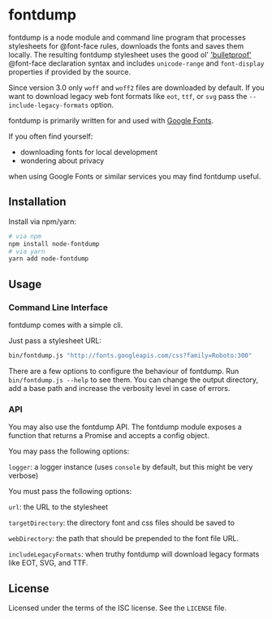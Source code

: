 # fontdump

fontdump is a node module and command line program that processes stylesheets for @font-face rules,
downloads the fonts and saves them locally.
The resulting fontdump stylesheet uses the good ol' ['bulletproof'](https://calendar.perfplanet.com/2016/no-font-face-bulletproof-syntax/) @font-face declaration syntax and includes `unicode-range` and `font-display` properties if provided by the source.

Since version 3.0 only `woff` and `woff2` files are downloaded by default. If you want to download legacy web font formats like `eot`, `ttf`, or `svg` pass the `--include-legacy-formats` option.

fontdump is primarily written for and used with [Google Fonts](https://fonts.google.com/).

If you often find yourself:

 * downloading fonts for local development
 * wondering about privacy
 
when using Google Fonts or similar services you may find fontdump useful.

## Installation

Install via npm/yarn:

```sh
# via npm
npm install node-fontdump
# via yarn
yarn add node-fontdump
```

## Usage

### Command Line Interface

fontdump comes with a simple cli.

Just pass a stylesheet URL:

```sh
bin/fontdump.js "http://fonts.googleapis.com/css?family=Roboto:300"
```

There are a few options to configure the behaviour of fontdump. Run `bin/fontdump.js --help` to see them. You can change the output directory, add a base path and increase the verbosity level in case of errors.

### API

You may also use the fontdump API. The fontdump module exposes a function that returns a Promise and accepts a config object.

You may pass the following options:

`logger`: a logger instance (uses `console` by default, but this might be very verbose)

You must pass the following options:

`url`: the URL to the stylesheet

`targetDirectory`: the directory font and css files should be saved to

`webDirectory`: the path that should be prepended to the font file URL.

`includeLegacyFormats`: when truthy fontdump will download legacy formats like EOT, SVG, and TTF.



## License

Licensed under the terms of the ISC license. See the `LICENSE` file.
